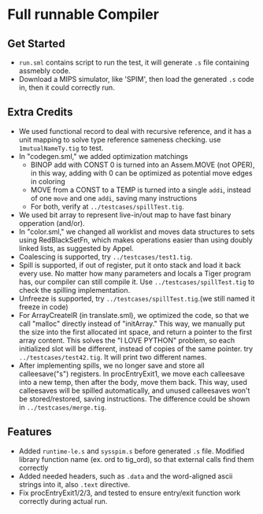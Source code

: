 # Full runnable Compiler

## Get Started
- `run.sml` contains script to run the test, it will generate `.s` file containing assmebly code. 
- Download a MIPS simulator, like 'SPIM', then load the generated `.s` code in, then it could correctly run.


## Extra Credits
- We used functional record to deal with recursive reference, and it has a unit mapping to solve type reference sameness checking. use `1mutualNameTy.tig` to test.
- In "codegen.sml," we added optimization matchings
    - BINOP add with CONST 0 is turned into an Assem.MOVE (not OPER), in this way, adding with 0 can be optimized as potential move edges in coloring
    - MOVE from a CONST to a TEMP is turned into a single `addi`, instead of one `move` and one `addi`, saving many instructions
    - For both, verify at `../testcases/spillTest.tig`.
- We used bit array to represent live-in/out map to have fast binary opperation (and/or).
- In "color.sml," we changed all worklist and moves data structures to sets using RedBlackSetFn, which makes operations easier than using doubly linked lists, as suggested by Appel.
- Coalescing is supported, try `../testcases/test1.tig`.
- Spill is supported, if out of register, put it onto stack and load it back every use. No matter how many parameters and locals a Tiger program has, our compiler can still compile it. Use `../testcases/spillTest.tig` to check the spilling implementation.
- Unfreeze is supported, try `../testcases/spillTest.tig`.(we still named it freeze in code)
- For ArrayCreateIR (in translate.sml), we optimized the code, so that we call "malloc" directly instead of "initArray." This way, we manually put the size into the first allocated int space, and return a pointer to the first array content. This solves the "I LOVE PYTHON" problem, so each initialized slot will be different, instead of copies of the same pointer. try `../testcases/test42.tig`. It will print two different names.
- After implementing spills, we no longer save and store all calleesave("s") registers. In procEntryExit1, we move each calleesave into a new temp, then after the body, move them back. This way, used calleesaves will be spilled automatically, and unused calleesaves won't be stored/restored, saving instructions. The difference could be shown in `../testcases/merge.tig`.




## Features
- Added `runtime-le.s` and `sysspim.s` before generated `.s` file. Modified library function name (ex. ord to tig_ord), so that external calls find them correctly
- Added needed headers, such as `.data` and the word-aligned ascii strings into it, also `.text` directive.
- Fix procEntryExit1/2/3, and tested to ensure entry/exit function work correctly during actual run.